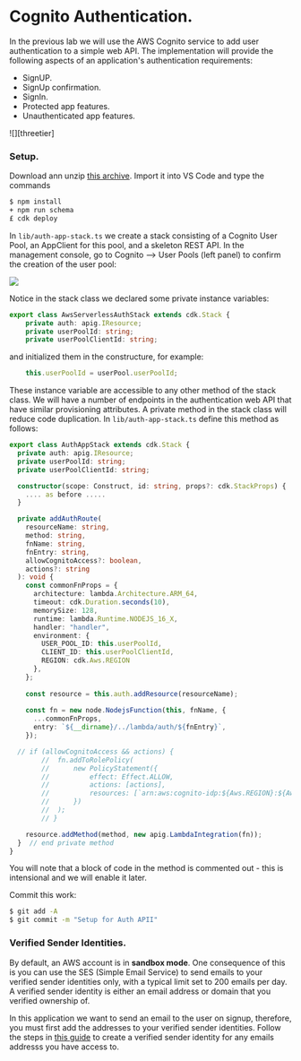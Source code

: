 # Cognito Authentication.

In the previous lab we will use the AWS Cognito service to add user authentication to a simple web API. The implementation will provide the following aspects of an application's authentication requirements:

+ SignUP.
+ SignUp confirmation.
+ SignIn.
+ Protected app features.
+ Unauthenticated app features.

![][threetier]

### Setup.

Download ann unzip [this archive][start]. Import it into VS Code and type the commands
~~~bash
$ npm install
+ npm run schema
£ cdk deploy
~~~
In `lib/auth-app-stack.ts` we create a stack consisting of a Cognito User Pool, an AppClient for this pool, and a skeleton REST API. In the management console, go to Cognito --> User Pools (left panel) to confirm the creation of the user pool:

![][userpool]

Notice in the stack class we declared some private instance variables:
~~~ts
export class AwsServerlessAuthStack extends cdk.Stack {
	private auth: apig.IResource;
	private userPoolId: string;
	private userPoolClientId: string;
~~~
and initialized them in the constructure, for example:
~~~ts
    this.userPoolId = userPool.userPoolId;
~~~
These instance variable are accessible to any other method of the stack class. 
We will have a number of endpoints in the authentication web API that have similar provisioning attributes. A private method in the stack class will reduce code duplication. In `lib/auth-app-stack.ts` define this method as follows:
~~~ts
export class AuthAppStack extends cdk.Stack {
  private auth: apig.IResource;
  private userPoolId: string;
  private userPoolClientId: string;

  constructor(scope: Construct, id: string, props?: cdk.StackProps) {
    .... as before .....
  }

  private addAuthRoute(
    resourceName: string,
    method: string,
    fnName: string,
    fnEntry: string,
    allowCognitoAccess?: boolean,
    actions?: string
  ): void {
    const commonFnProps = {
      architecture: lambda.Architecture.ARM_64,
      timeout: cdk.Duration.seconds(10),
      memorySize: 128,
      runtime: lambda.Runtime.NODEJS_16_X,
      handler: "handler",
      environment: {
        USER_POOL_ID: this.userPoolId,
        CLIENT_ID: this.userPoolClientId,
        REGION: cdk.Aws.REGION
      },
    };
    
    const resource = this.auth.addResource(resourceName);
    
    const fn = new node.NodejsFunction(this, fnName, {
      ...commonFnProps,
      entry: `${__dirname}/../lambda/auth/${fnEntry}`,
    });

  // if (allowCognitoAccess && actions) {
		// 	fn.addToRolePolicy(
		// 		new PolicyStatement({
		// 			effect: Effect.ALLOW,
		// 			actions: [actions],
		// 			resources: [`arn:aws:cognito-idp:${Aws.REGION}:${Aws.ACCOUNT_ID}:userpool/${this.userPoolId}`],
		// 		})
		// 	);
		// }

    resource.addMethod(method, new apig.LambdaIntegration(fn));
  }  // end private method
}
~~~
You will note that a block of code in the method is commented out - this is intensional and we will enable it later.

Commit this work:
~~~bash
$ git add -A
$ git commit -m "Setup for Auth APII"
~~~

### Verified Sender Identities.

By default, an AWS account is in __sandbox mode__. One consequence of this is you can use the SES (Simple Email Service) to send emails to your verified sender identities only, with a typical limit set to 200 emails per day. A verified sender identity is either an email address or domain that you verified ownership of. 

In this application we want to send an email to the user on signup, therefore, you must first add the addresses to your verified sender identities. Follow the steps in [this guide][vsi] to create a  verified sender identity for any emails addresss you have access to.


[start]: ./archive/start.zip
[userpool]: ./img/userpool.png
[vsi]: https://docs.aws.amazon.com/ses/latest/dg/creating-identities.html#verify-email-addresses-procedure